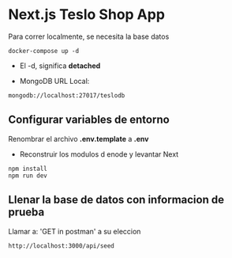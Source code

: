 # Next.js Teslo Shop App

Para correr localmente, se necesita la base datos
```
docker-compose up -d
```

* El -d, significa __detached__

* MongoDB URL Local:
```
mongodb://localhost:27017/teslodb
```

## Configurar variables de entorno
Renombrar el archivo __.env.template__ a __.env__

* Reconstruir los modulos d enode y levantar Next
```
npm install
npm run dev
```

## Llenar la base de datos con informacion de prueba
Llamar a: 'GET in postman' a su eleccion
```
http://localhost:3000/api/seed
```
